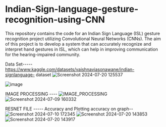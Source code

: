 # Indian-Sign-language-gesture-recognition-using-CNN
This repository contains the code for an Indian Sign Language (ISL) gesture recognition project utilizing Convolutional Neural Networks (CNNs). The aim of this project is to develop a system that can accurately recognize and interpret hand gestures in ISL, which can help in improving communication for the hearing-impaired community.


Data Set-----
https://www.kaggle.com/datasets/vaishnaviasonawane/indian-signlanguage-
dataset 
![Screenshot 2024-07-20 125537](https://github.com/user-attachments/assets/b8ea173e-dac8-4051-b999-8c4e100f9ab9)

![image](https://github.com/user-attachments/assets/df36992f-65fc-4603-ba19-ec973760aa66)


IMAGE PROCESSING ----
![IMAGE_PROCESSING](https://github.com/user-attachments/assets/c3861a59-d505-45df-b942-f6c9a0ede1f0)
![Screenshot 2024-07-09 160332](https://github.com/user-attachments/assets/78f14945-61e4-4ec1-a4f6-f365edf2cef0)

RESNET FILE -----
Accuracy and Plotting accuracy on graph--
![Screenshot 2024-07-10 172345](https://github.com/user-attachments/assets/5e880d66-53bd-4e2c-8606-67a160e0358b)
![Screenshot 2024-07-20 143853](https://github.com/user-attachments/assets/4417da30-c185-4497-a61e-c3990c8ece45)
![Screenshot 2024-07-20 143917](https://github.com/user-attachments/assets/03dbd1a2-b250-4026-b364-25537b2f354b)
